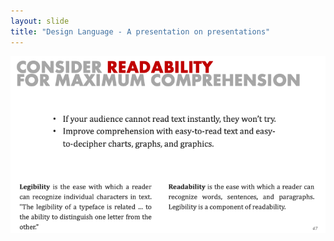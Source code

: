 ```yaml
---
layout: slide
title: "Design Language - A presentation on presentations"
---
```


![slide47](/assets/_images/Slide47.png)


